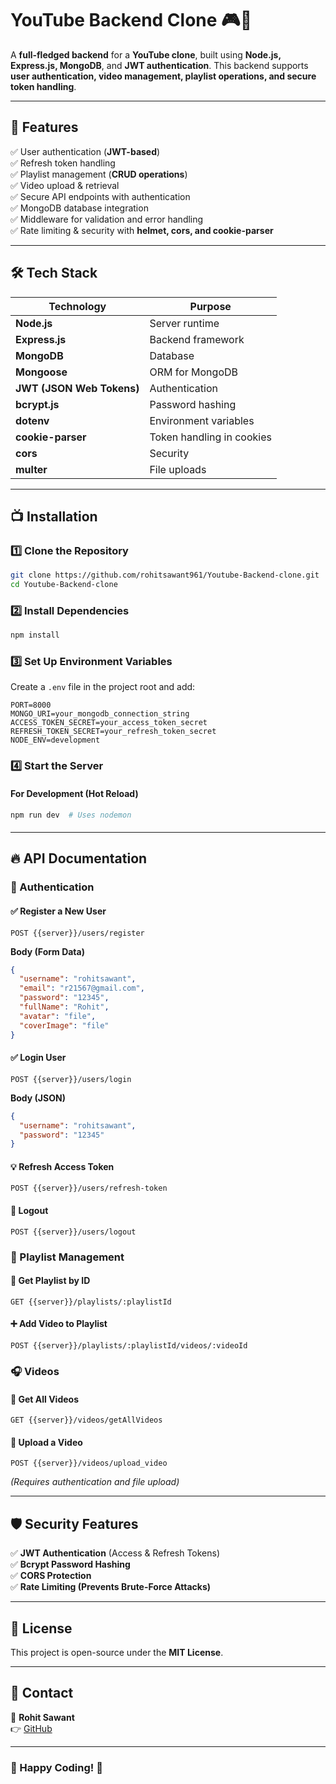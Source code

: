 # **YouTube Backend Clone 🎮🚀**

A **full-fledged backend** for a **YouTube clone**, built using **Node.js, Express.js, MongoDB**, and **JWT authentication**. This backend supports **user authentication, video management, playlist operations, and secure token handling**.

---

## **📌 Features**

✅ User authentication (**JWT-based**)\
✅ Refresh token handling\
✅ Playlist management (**CRUD operations**)\
✅ Video upload & retrieval\
✅ Secure API endpoints with authentication\
✅ MongoDB database integration\
✅ Middleware for validation and error handling\
✅ Rate limiting & security with **helmet, cors, and cookie-parser**

---

## **🛠️ Tech Stack**

| Technology                | Purpose                   |
| ------------------------- | ------------------------- |
| **Node.js**               | Server runtime            |
| **Express.js**            | Backend framework         |
| **MongoDB**               | Database                  |
| **Mongoose**              | ORM for MongoDB           |
| **JWT (JSON Web Tokens)** | Authentication            |
| **bcrypt.js**             | Password hashing          |
| **dotenv**                | Environment variables     |
| **cookie-parser**         | Token handling in cookies |
| **cors**                  | Security                  |
| **multer**                | File uploads              |

---

## **📺 Installation**

### **1️⃣ Clone the Repository**

```sh
git clone https://github.com/rohitsawant961/Youtube-Backend-clone.git
cd Youtube-Backend-clone
```

### **2️⃣ Install Dependencies**

```sh
npm install
```

### **3️⃣ Set Up Environment Variables**

Create a `.env` file in the project root and add:

```env
PORT=8000
MONGO_URI=your_mongodb_connection_string
ACCESS_TOKEN_SECRET=your_access_token_secret
REFRESH_TOKEN_SECRET=your_refresh_token_secret
NODE_ENV=development
```

### **4️⃣ Start the Server**

#### **For Development (Hot Reload)**

```sh
npm run dev  # Uses nodemon
```

####

---

## **🔥 API Documentation**

### **📇 Authentication**

#### ✅ Register a New User

```http
POST {{server}}/users/register
```

**Body (Form Data)**

```json
{
  "username": "rohitsawant",
  "email": "r21567@gmail.com",
  "password": "12345",
  "fullName": "Rohit",
  "avatar": "file",
  "coverImage": "file"
}
```

#### ✅ Login User

```http
POST {{server}}/users/login
```

**Body (JSON)**

```json
{
  "username": "rohitsawant",
  "password": "12345"
}
```

#### 💡 **Refresh Access Token**

```http
POST {{server}}/users/refresh-token
```

#### 🚪 **Logout**

```http
POST {{server}}/users/logout
```

### **🎥 Playlist Management**

#### 📌 **Get Playlist by ID**

```http
GET {{server}}/playlists/:playlistId
```

#### ➕ **Add Video to Playlist**

```http
POST {{server}}/playlists/:playlistId/videos/:videoId
```

### **🎧 Videos**

#### 🎥 **Get All Videos**

```http
GET {{server}}/videos/getAllVideos
```

#### 💄 **Upload a Video**

```http
POST {{server}}/videos/upload_video
```

*(Requires authentication and file upload)*

---

## **🛡 Security Features**

✅ **JWT Authentication** (Access & Refresh Tokens)\
✅ **Bcrypt Password Hashing**\
✅ **CORS Protection**\
✅ **Rate Limiting (Prevents Brute-Force Attacks)**

---

## **🌟 License**

This project is open-source under the **MIT License**.

---

## **👤 Contact**

👤 **Rohit Sawant**\
👉 [GitHub](https://github.com/rohitsawant961)

---

### **🚀 Happy Coding!** 🎉


